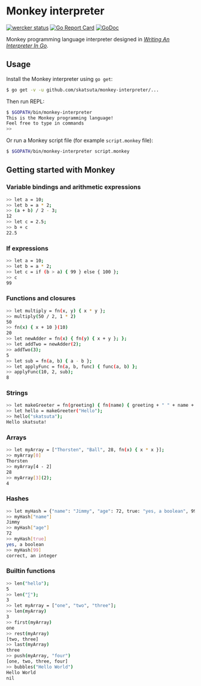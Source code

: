 # Monkey interpreter

[![wercker status](https://app.wercker.com/status/20b05c4eb17fc957ff322da01bb157fc/s/master "wercker status")](https://app.wercker.com/project/byKey/20b05c4eb17fc957ff322da01bb157fc)
[![Go Report Card](https://goreportcard.com/badge/github.com/skatsuta/monkey-interpreter)](https://goreportcard.com/report/github.com/skatsuta/monkey-interpreter)
[![GoDoc](https://godoc.org/github.com/skatsuta/monkey-interpreter?status.svg)](https://godoc.org/github.com/skatsuta/monkey-interpreter)


Monkey programming language interpreter designed in [_Writing An Interpreter In Go_](https://interpreterbook.com/).


## Usage

Install the Monkey interpreter using `go get`:

```sh
$ go get -v -u github.com/skatsuta/monkey-interpreter/...
```

Then run REPL:

```sh
$ $GOPATH/bin/monkey-interpreter
This is the Monkey programming language!
Feel free to type in commands
>> 
```

Or run a Monkey script file (for example `script.monkey` file):

```sh
$ $GOPATH/bin/monkey-interpreter script.monkey
```

## Getting started with Monkey

### Variable bindings and arithmetic expressions

```sh
>> let a = 10;
>> let b = a * 2;
>> (a + b) / 2 - 3;
12
>> let c = 2.5;
>> b + c
22.5
```

### If expressions

```sh
>> let a = 10;
>> let b = a * 2;
>> let c = if (b > a) { 99 } else { 100 };
>> c
99
```

### Functions and closures

```sh
>> let multiply = fn(x, y) { x * y };
>> multiply(50 / 2, 1 * 2)
50
>> fn(x) { x + 10 }(10)
20
>> let newAdder = fn(x) { fn(y) { x + y }; };
>> let addTwo = newAdder(2);
>> addTwo(3);
5
>> let sub = fn(a, b) { a - b };
>> let applyFunc = fn(a, b, func) { func(a, b) };
>> applyFunc(10, 2, sub);
8
```

### Strings

```sh
>> let makeGreeter = fn(greeting) { fn(name) { greeting + " " + name + "!" } };
>> let hello = makeGreeter("Hello");
>> hello("skatsuta");
Hello skatsuta!
```

### Arrays

```sh
>> let myArray = ["Thorsten", "Ball", 28, fn(x) { x * x }];
>> myArray[0]
Thorsten
>> myArray[4 - 2]
28
>> myArray[3](2);
4
```

### Hashes

```sh
>> let myHash = {"name": "Jimmy", "age": 72, true: "yes, a boolean", 99: "correct, an integer"};
>> myHash["name"]
Jimmy
>> myHash["age"]
72
>> myHash[true]
yes, a boolean
>> myHash[99]
correct, an integer
```

### Builtin functions

```sh
>> len("hello");
5
>> len("∑");
3
>> let myArray = ["one", "two", "three"];
>> len(myArray)
3
>> first(myArray)
one
>> rest(myArray)
[two, three]
>> last(myArray)
three
>> push(myArray, "four")
[one, two, three, four]
>> bubbles("Hello World")
Hello World
nil
```
